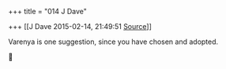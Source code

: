 +++
title = "014 J Dave"

+++
[[J Dave	2015-02-14, 21:49:51 [Source](https://groups.google.com/g/samskrita/c/jL90Y9pq3DU)]]



Varenya is one suggestion, since you have chosen and adopted.



